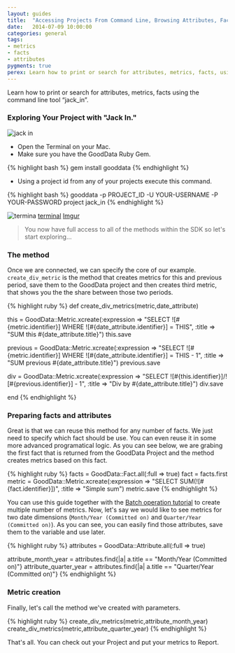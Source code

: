 ```yaml
---
layout: guides
title:  "Accessing Projects From Command Line, Browsing Attributes, Facts, and Metrics"
date:   2014-07-09 10:00:00
categories: general
tags:
- metrics
- facts
- attributes
pygments: true
perex: Learn how to print or search for attributes, metrics, facts, using the built in command line tool "jack_in".
---
```


Learn how to print or search for attributes, metrics, facts using the command line tool “jack_in”.

### Exploring Your Project with "Jack In."
![jack in](https://gallery.mailchimp.com/cc49eba2c07a5a3f516bf3fed/images/693f9e51-b6e6-45d0-8534-320301fdd7fa.png)

- Open the Terminal on your Mac.
- Make sure you have the GoodData Ruby Gem.

{% highlight bash %}
gem install gooddata
{% endhighlight %}

- Using a project id from any of your projects execute this command.

{% highlight bash %}
gooddata -p PROJECT_ID -U YOUR-USERNAME -P YOUR-PASSWORD project jack_in
{% endhighlight %}

![termina](http://i.imgur.com/3I4xXNZ.png)
[terminal](http://i.imgur.com/3I4xXNZ.png)
[Imgur](http://i.imgur.com/3I4xXNZ)
> You now have full access to all of the methods within the SDK so let's start exploring...

### The method

Once we are connected, we can specify the core of our example. `create_div_metric` is the method that creates metrics for this and previous period, save them to the GoodData project and then creates third metric, that shows you the the share between those two periods.

{% highlight ruby %}
def create_div_metrics(metric,date_attribute)

  this = GoodData::Metric.xcreate(:expression => "SELECT ![#{metric.identifier}] WHERE ![#{date_attribute.identifier}] = THIS", :title => "SUM this #{date_attribute.title}")
  this.save

  previous = GoodData::Metric.xcreate(:expression => "SELECT ![#{metric.identifier}] WHERE ![#{date_attribute.identifier}] = THIS - 1", :title => "SUM previous #{date_attribute.title}")
  previous.save

  div = GoodData::Metric.xcreate(:expression => "SELECT ![#{this.identifier}]/![#{previous.identifier}] - 1", :title => "Div by #{date_attribute.title}")
  div.save
  
end
{% endhighlight %}

### Preparing facts and attributes

Great is that we can reuse this method for any number of facts. We just need to specify which fact should be use. You can even reuse it in some more advanced programatical logic. As you can see below, we are grabing the first fact that is returned from the GoodData Project and the method creates metrics based on this fact. 

{% highlight ruby %}
facts = GoodData::Fact.all(:full => true)
fact = facts.first
metric = GoodData::Metric.xcreate(:expression => "SELECT SUM(![#{fact.identifier}])", :title => "Simple sum")
metric.save
{% endhighlight %}

You can use this guide together with the [Batch operation tutorial](http://sdk.gooddata.com/gooddata-ruby/guide/metric-report-batch-operations/) to create multiple number of metrics. Now, let's say we would like to see metrics for two date dimensions (`Month/Year (Committed on)` and `Quarter/Year (Committed on)`). As you can see, you can easily find those attributes, save them to the variable and use later.

{% highlight ruby %}
attributes = GoodData::Attribute.all(:full => true)

attribute_month_year = attributes.find{|a| a.title == "Month/Year (Committed on)"}
attribute_quarter_year = attributes.find{|a| a.title == "Quarter/Year (Committed on)"}
{% endhighlight %}

### Metric creation

Finally, let's call the method we've created with parameters.

{% highlight ruby %}
create_div_metrics(metric,attribute_month_year)
create_div_metrics(metric,attribute_quarter_year)
{% endhighlight %}

That's all. You can check out your Project and put your metrics to Report.

